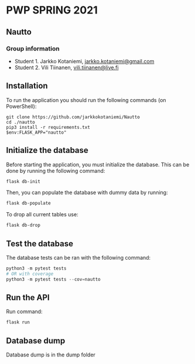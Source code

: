 # PWP SPRING 2021

## Nautto

### Group information

* Student 1. Jarkko Kotaniemi, jarkko.kotaniemi@gmail.com
* Student 2. Vili Tiinanen, vili.tiinanen@live.fi

## Installation

To run the application you should run the following commands (on PowerShell):

```powersehll
git clone https://github.com/jarkkokotaniemi/Nautto
cd ./nautto
pip3 install -r requirements.txt
$env:FLASK_APP="nautto"
```

## Initialize the database

Before starting the application, you must initialize the database. This can be done by running the following command:

```powershell
flask db-init
```

Then, you can populate the database with dummy data by running:

```powershell
flask db-populate
```

To drop all current tables use:

```powershell
flask db-drop
```

## Test the database

The database tests can be ran with the following command:

```powershell
python3 -m pytest tests 
# OR with coverage
python3 -m pytest tests --cov=nautto
```

## Run the API

Run command:

```powershell
flask run
```

## Database dump

Database dump is in the dump folder
